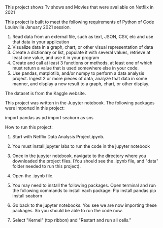This project shows Tv shows and Movies that were available on Netflix in 2021

This project is built to meet the following requirements of Python of Code Louisville January 2021 session. 

1. Read data from an external file, such as text, JSON, CSV, etc and use that data in your application
2. Visualize data in a graph, chart, or other visual representation of data
3. Create a dictionary or list, populate it with several values, retrieve at least one value, and use it in your program
4. Create and call at least 3 functions or methods, at least one of which must return a value that is used somewhere else in your code.
5. Use pandas, matplotlib, and/or numpy to perform a data analysis project. Ingest 2 or more pieces of data, analyze that data in some manner, and display a new result to a graph, chart, or other display.

The dataset is from the Kaggle website.

This project was written in the Jupyter notebook. The following packages were imported in this project: 

import pandas as pd
import seaborn as sns


How to run this project: 

1. Start with Netflix Data Analysis Project.ipynb.
2. You must install jupyter labs to run the code in the jupyter notebook 
3. Once in the jupyter notebook, navigate to the directory where you downloaded the project files. (You should see the .ipynb file, and "data" folder needed to run this project).
4. Open the .ipynb file.
5. You may need to install the following packages. Open terminal and run the following commands to install each package:
Pip install pandas
pip install seaborn

6. Go back to the jupyter notebooks. You see we are now importing these packages. So you should be able to run the code now.
7. Select "Kernel" (top ribbon) and "Restart and run all cells."
